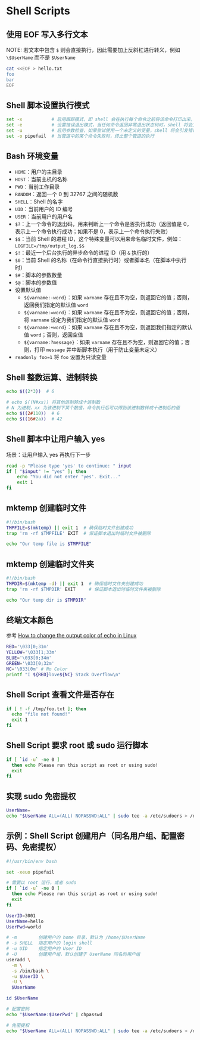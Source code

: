 # Shell Scripts

## 使用 EOF 写入多行文本

NOTE: 若文本中包含 `$` 则会直接执行，因此需要加上反斜杠进行转义，例如 `\$UserName` 而不是 `$UserName`

```bash
cat <<EOF > hello.txt
foo
bar
EOF
```

## Shell 脚本设置执行模式

```bash
set -x           # 启用跟踪模式，即 shell 会在执行每个命令之前将该命令打印出来，然后再执行它
set -e           # 设置错误退出模式，当任何命令返回非零退出状态码时，shell 将会立即终止执行，并退出脚本
set -u           # 启用参数检查，如果尝试使用一个未定义的变量，shell 将会引发错误并终止脚本的执行
set -o pipefail  # 当管道中的某个命令失败时，终止整个管道的执行
```

## Bash 环境变量

* `HOME`：用户的主目录
* `HOST`：当前主机的名称
* `PWD`：当前工作目录
* `RANDOM`：返回一个 0 到 32767 之间的随机数
* `SHELL`：Shell 的名字
* `UID`：当前用户的 ID 编号
* `USER`：当前用户的用户名
* `$?`：上一个命令的退出码，用来判断上一个命令是否执行成功（返回值是 0，表示上一个命令执行成功；如果不是 0，表示上一个命令执行失败）
* `$$`：当前 Shell 的进程 ID，这个特殊变量可以用来命名临时文件，例如：`LOGFILE=/tmp/output_log.$$`
* `$!`：最近一个后台执行的异步命令的进程 ID（用 `&` 执行的）
* `$0`：当前 Shell 的名称（在命令行直接执行时）或者脚本名（在脚本中执行时）
* `$#`：脚本的参数数量
* `$@`：脚本的参数值
* 设置默认值
  * `${varname:-word}`：如果 `varname` 存在且不为空，则返回它的值；否则，返回我们指定的默认值 `word`
  * `${varname:=word}`：如果 `varname` 存在且不为空，则返回它的值；否则，将 `varname` 设定为我们指定的默认值 `word`
  * `${varname:+word}`：如果 `varname` 存在且不为空，则返回我们指定的默认值 `word`；否则，返回空值
  * `${varname:?message}`：如果 `varname` 存在且不为空，则返回它的值；否则，打印 `message` 并中断脚本执行（用于防止变量未定义）
* `readonly foo=1` 将 `foo` 设置为只读变量

## Shell 整数运算、进制转换

```bash
echo $((2*3))  # 6

# echo $((N#xx)) 将其他进制转成十进制数
# N 为进制，xx 为该进制下某个数值，命令执行后可以得到该进制数转成十进制后的值
echo $((2#110))  # 6
echo $((16#2a))  # 42
```

## Shell 脚本中让用户输入 yes

场景：让用户输入 yes 再执行下一步

```bash
read -p "Please type 'yes' to continue: " input 
if [ "$input" != "yes" ]; then 
    echo "You did not enter 'yes'. Exit..."
    exit 1
fi
```

## mktemp 创建临时文件

```bash
#!/bin/bash
TMPFILE=$(mktemp) || exit 1  # 确保临时文件创建成功
trap 'rm -rf $TMPFILE' EXIT  # 保证脚本退出时临时文件被删除

echo "Our temp file is $TMPFILE"
```

## mktemp 创建临时文件夹

```bash
#!/bin/bash
TMPDIR=$(mktemp -d) || exit 1  # 确保临时文件夹创建成功
trap 'rm -rf $TMPDIR' EXIT     # 保证脚本退出时临时文件夹被删除

echo "Our temp dir is $TMPDIR"
```

## 终端文本颜色

参考 [How to change the output color of echo in Linux](https://stackoverflow.com/questions/5947742/how-to-change-the-output-color-of-echo-in-linux)

```bash
RED='\033[0;31m'
YELLOW='\033[1;33m'
BLUE='\033[0;34m'
GREEN='\033[0;32m'
NC='\033[0m' # No Color
printf "I ${RED}love${NC} Stack Overflow\n"
```

## Shell Script 查看文件是否存在

```bash
if [ ! -f /tmp/foo.txt ]; then
  echo "file not found!"
  exit 1
fi
```

## Shell Script 要求 root 或 sudo 运行脚本

```bash
if [ `id -u` -ne 0 ]
  then echo Please run this script as root or using sudo!
  exit
fi
```

## 实现 sudo 免密提权

```bash
UserName=
echo "$UserName ALL=(ALL) NOPASSWD:ALL" | sudo tee -a /etc/sudoers > /dev/null
```

## 示例：Shell Script 创建用户（同名用户组、配置密码、免密提权）

```bash
#!/usr/bin/env bash

set -xeuo pipefail

# 需要以 root 运行，或者 sudo
if [ `id -u` -ne 0 ]
  then echo Please run this script as root or using sudo!
  exit
fi

UserID=3001
UserName=hello
UserPwd=world

# -m        创建用户的 home 目录，默认为 /home/$UserName
# -s SHELL  指定用户的 login shell
# -u UID    指定用户的 User ID
# -U        创建用户组，默认创建于 UserName 同名的用户组
useradd \
  -m \
  -s /bin/bash \
  -u $UserID \
  -U \
  $UserName

id $UserName

# 配置密码
echo "$UserName:$UserPwd" | chpasswd

# 免密提权
echo "$UserName ALL=(ALL) NOPASSWD:ALL" | sudo tee -a /etc/sudoers > /dev/null
```
